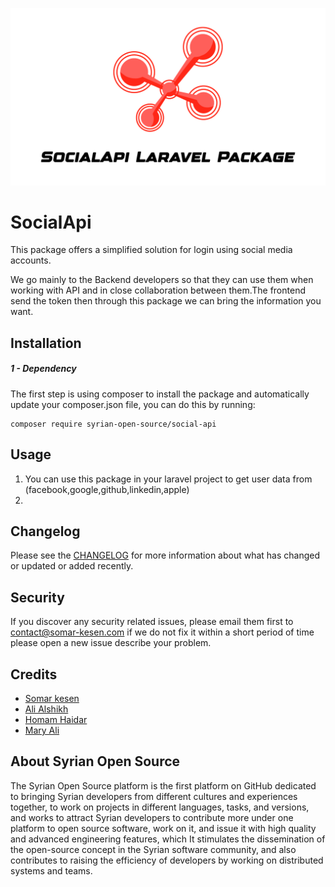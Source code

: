 ![logo](assets/logo.png)

# SocialApi

This package offers a simplified solution for login using social media accounts.

We go mainly to the Backend developers so that they can use them when working with API and in close collaboration between them.The frontend send the token then through this package we can bring the information you want.

## Installation

##### 1 - Dependency

The first step is using composer to install the package and automatically update your composer.json file, you can do this by running:

```shell
composer require syrian-open-source/social-api
```

## Usage

1. You can use this package in your laravel project to get user data from (facebook,google,github,linkedin,apple)
2.

## Changelog

Please see the [CHANGELOG]() for more information about what has changed or updated or added recently.

## Security

If you discover any security related issues, please email them first to contact@somar-kesen.com
if we do not fix it within a short period of time please open a new issue describe your problem.

## Credits

- [Somar kesen](https://www.linkedin.com/in/somarkesen/)
- [Ali Alshikh](https://github.com/AliAlshikh99)
- [Homam Haidar](https://github.com/HomamHaidar)
- [Mary Ali](https://github.com/Marikamal)

## About Syrian Open Source

The Syrian Open Source platform is the first platform on GitHub dedicated to bringing Syrian developers from different cultures and experiences together, to work on projects in different languages, tasks, and versions, and works to attract Syrian developers to contribute more under one platform to open source software, work on it, and issue it with high quality and advanced engineering features, which It stimulates the dissemination of the open-source concept in the Syrian software community, and also contributes to raising the efficiency of developers by working on distributed systems and teams.

